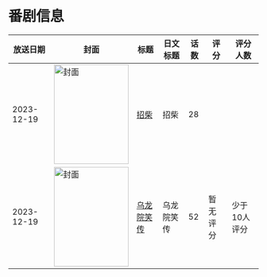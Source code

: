 # 番剧信息

|放送日期|封面|标题|日文标题|话数|评分|评分人数|
|---|---|---|---|---|---|---|
|2023-12-19|<img src="//lain.bgm.tv/pic/cover/c/80/c2/429538_HZrR0.jpg" alt="封面" style="width:150px;height:200px;object-fit:cover;">|[招柴](https://bangumi.tv/subject/429538)|招柴|28|||
|2023-12-19|<img src="//lain.bgm.tv/pic/cover/c/e4/bf/461763_ZYwYw.jpg" alt="封面" style="width:150px;height:200px;object-fit:cover;">|[乌龙院笑传](https://bangumi.tv/subject/461763)|乌龙院笑传|52|暂无评分|少于10人评分|

